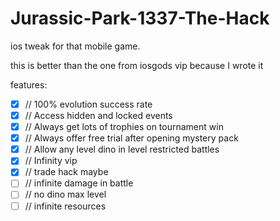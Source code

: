 # Jurassic-Park-1337-The-Hack
ios tweak for that mobile game. 

this is better than the one from iosgods vip because I wrote it 

features:

- [x] // 100% evolution success rate
- [x] // Access hidden and locked events
- [x] // Always get lots of trophies on tournament win
- [x] // Always offer free trial after opening mystery pack
- [x] // Allow any level dino in level restricted battles
- [x] // Infinity vip
- [x] // trade hack maybe
- [ ] // infinite damage in battle
- [ ] // no dino max level
- [ ] // infinite resources
